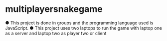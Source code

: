 # multiplayersnakegame
●	This project is done in groups and the programming language used is JavaScript.
●	This project uses two laptops to run the game with laptop one as a server and laptop two as player two or client
